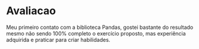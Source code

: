 # Avaliacao
Meu primeiro contato com a biblioteca Pandas, gostei bastante do resultado mesmo não sendo 100% completo o exercício proposto, mas experiência adquirida e praticar para criar habilidades.

